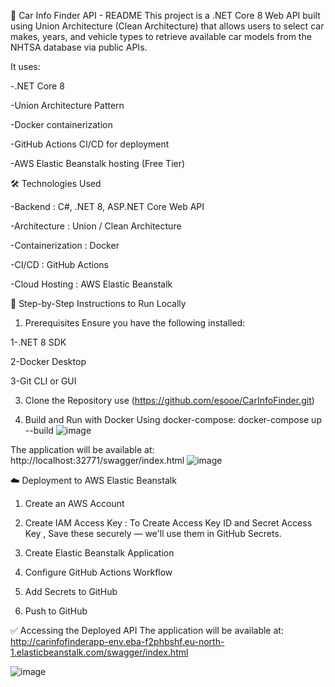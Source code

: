 🚗 Car Info Finder API - README
This project is a .NET Core 8 Web API built using Union Architecture (Clean Architecture) that allows users to select car makes, years, and vehicle types to retrieve available car models
 from the NHTSA database via public APIs.

It uses:

-.NET Core 8

-Union Architecture Pattern

-Docker containerization

-GitHub Actions CI/CD for deployment

-AWS Elastic Beanstalk hosting (Free Tier)


🛠️ Technologies Used

-Backend : C#, .NET 8, ASP.NET Core Web API

-Architecture : Union / Clean Architecture

-Containerization : Docker

-CI/CD : GitHub Actions

-Cloud Hosting : AWS Elastic Beanstalk


🔧 Step-by-Step Instructions to Run Locally 

1. Prerequisites
 Ensure you have the following installed:

  1-.NET 8 SDK
   
  2-Docker Desktop
  
  3-Git CLI or GUI
  

3. Clone the Repository
   use (https://github.com/esooe/CarInfoFinder.git) 

4. Build and Run with Docker
  Using docker-compose: docker-compose up --build
![image](https://github.com/user-attachments/assets/8668b9e0-e1a7-48da-bbc7-ee961a24ebc2)

The application will be available at: http://localhost:32771/swagger/index.html
![image](https://github.com/user-attachments/assets/af6edba2-7aad-4080-8749-2cd526dd129d)



☁️ Deployment to AWS Elastic Beanstalk

1. Create an AWS Account

2. Create IAM Access Key : To Create Access Key ID and Secret Access Key , Save these securely — we'll use them in GitHub Secrets.

3. Create Elastic Beanstalk Application
 
4. Configure GitHub Actions Workflow

5. Add Secrets to GitHub

6. Push to GitHub


✅ Accessing the Deployed API 
The application will be available at: http://carinfofinderapp-env.eba-f2phbshf.eu-north-1.elasticbeanstalk.com/swagger/index.html  

![image](https://github.com/user-attachments/assets/de1e785e-66c1-4f5f-a72f-47e001beb977)



